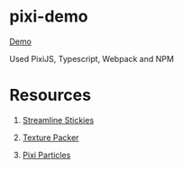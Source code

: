 # pixi-demo

[Demo](https://wixhub.github.io/pixi-demo/dist/)

Used PixiJS, Typescript, Webpack and NPM

# Resources

1. [Streamline Stickies](https://app.streamlinehq.com/icons/streamline-balloon)

2. [Texture Packer](https://www.codeandweb.com/texturepacker)

3. [Pixi Particles](https://www.npmjs.com/package/pixi-particles)
